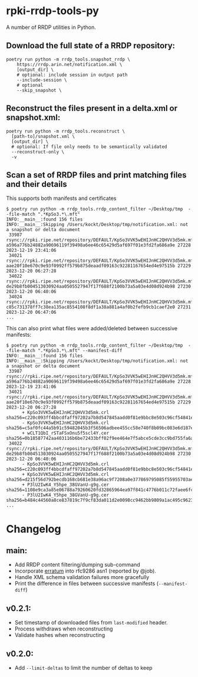 # rpki-rrdp-tools-py

A number of RRDP utilities in Python.

## Download the full state of a RRDP repository:
```
poetry run python -m rrdp_tools.snapshot_rrdp \
    https://rrdp.arin.net/notification.xml \
    [output_dir] \
    # optional: include session in output path
    --include-session \
    # optional
    --skip_snapshot \
```

## Reconstruct the files present in a delta.xml or snapshot.xml:

```
poetry run python -m rrdp_tools.reconstruct \
  [path-to]/snapshot.xml \
  [output_dir] \
  # optional: If file only needs to be semantically validated
  --reconstruct-only \
  -v
```

## Scan a set of RRDP files and print matching files and their details

This supports both manifests and certificates
```
$ poetry run python -m rrdp_tools.rrdp_content_filter ~/Desktop/tmp  --file-match ".*KpSo3.*\.mft"
INFO:__main__:found 156 files
INFO:__main__:Skipping /Users/kockt/Desktop/tmp/notification.xml: not a snapshot or delta document
 33987 rsync://rpki.ripe.net/repository/DEFAULT/KpSo3VVK5wEHIJnHC2QHVV3d5mk.mft a596a776b24882a90696119f39498a6ee46c65429d5af697f01e3fd2fa686a9e 27228 2023-12-19 23:41:06
 34021 rsync://rpki.ripe.net/repository/DEFAULT/KpSo3VVK5wEHIJnHC2QHVV3d5mk.mft aae20f10e670c9e93f0992ff579b875deaadf09163c92281167654ed4e97515b 27229 2023-12-20 06:27:28
 34022 rsync://rpki.ripe.net/repository/DEFAULT/KpSo3VVK5wEHIJnHC2QHVV3d5mk.mft de29b8fb004513030924aa0505527947f17f688f2100b73a5a03e4d08d924b98 27230 2023-12-20 06:40:06
 34024 rsync://rpki.ripe.net/repository/DEFAULT/KpSo3VVK5wEHIJnHC2QHVV3d5mk.mft c85c731378ff7c38ea135ac8554108f8df1a38a881a4af0b2fefb9cb1caef2e0 27231 2023-12-20 06:47:06
...
```

This can also print what files were added/deleted between successive manifests:
```
$ poetry run python -m rrdp_tools.rrdp_content_filter ~/Desktop/tmp  --file-match ".*KpSo3.*\.mft" --manifest-diff
INFO:__main__:found 156 files
INFO:__main__:Skipping /Users/kockt/Desktop/tmp/notification.xml: not a snapshot or delta document
 33987 rsync://rpki.ripe.net/repository/DEFAULT/KpSo3VVK5wEHIJnHC2QHVV3d5mk.mft a596a776b24882a90696119f39498a6ee46c65429d5af697f01e3fd2fa686a9e 27228 2023-12-19 23:41:06
 34021 rsync://rpki.ripe.net/repository/DEFAULT/KpSo3VVK5wEHIJnHC2QHVV3d5mk.mft aae20f10e670c9e93f0992ff579b875deaadf09163c92281167654ed4e97515b 27229 2023-12-20 06:27:28
      + KpSo3VVK5wEHIJnHC2QHVV3d5mk.crl sha256=c220c093ff4bbcdfaff97202a7b8d547845aadd0f81e9bbc8e503c96cf54841e
      - KpSo3VVK5wEHIJnHC2QHVV3d5mk.crl sha256=c5af0fc44a5b91c59482045b3f56506adbee455cc58e740f8b09bc083e6d187e
      + wCLT1QbI_rSTaFSxOnu5f5scl4Y.cer sha256=0b18587742aa403116b6be72433bff02f9ee464e7f5abce5cde3cc9bd755fa6a
 34022 rsync://rpki.ripe.net/repository/DEFAULT/KpSo3VVK5wEHIJnHC2QHVV3d5mk.mft de29b8fb004513030924aa0505527947f17f688f2100b73a5a03e4d08d924b98 27230 2023-12-20 06:40:06
      - KpSo3VVK5wEHIJnHC2QHVV3d5mk.crl sha256=c220c093ff4bbcdfaff97202a7b8d547845aadd0f81e9bbc8e503c96cf54841e
      + KpSo3VVK5wEHIJnHC2QHVV3d5mk.crl sha256=d215f56d792becdb168cb681e38a96ac9f7208a0e377869795085f55955703ae
      + P3lU2IwK4_Y5hpe_38GVanU-g9g.cer sha256=1108e9ca3a85e06788a79260620fd32865964ea97f841c4776b011c72faee6fc
      - P3lU2IwK4_Y5hpe_38GVanU-g9g.cer sha256=b484c44560a8ce837819c7f9cf83da011d2e0098cc9462bb9809a1ac495c9623
...
```

# Changelog

## main:

  * Add RRDP content filtering/dumping sub-command
  * Incorporate [erratum](https://www.rfc-editor.org/errata/eid7118) into rfc9286 asn1 (reported by @job).
  * Handle XML schema validation failures more gracefully
  * Print the difference in files between successive manifests (`--manifest-diff`)

## v0.2.1:
  * Set timestamp of downloaded files from `last-modified` header.
  * Process withdraws when reconstructing
  * Validate hashes when reconstructing

## v0.2.0:

  * Add `--limit-deltas` to limit the number of deltas to keep
